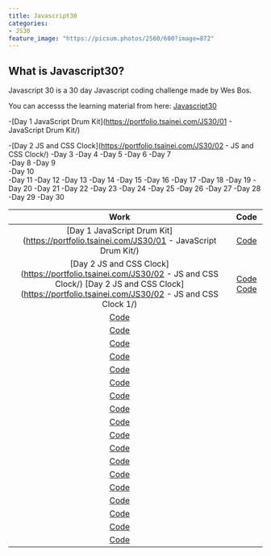 ```yaml
---
title: Javascript30
categories:
- JS30
feature_image: "https://picsum.photos/2560/600?image=872"
---
```


## What is Javascript30?

Javascript 30 is a 30 day Javascript coding challenge made by Wes Bos.

You can accesss the learning material from here: [Javascript30](https://javascript30.com/)

-[Day 1 JavaScript Drum Kit](https://portfolio.tsainei.com/JS30/01 - JavaScript Drum Kit/)

-[Day 2 JS and CSS Clock](https://portfolio.tsainei.com/JS30/02 - JS and CSS Clock/)
-Day 3
-Day 4
-Day 5
-Day 6
-Day 7  
-Day 8
-Day 9  
-Day 10  
-Day 11
-Day 12
-Day 13
-Day 14
-Day 15
-Day 16
-Day 17
-Day 18
-Day 19
-Day 20
-Day 21
-Day 22
-Day 23
-Day 24
-Day 25
-Day 26
-Day 27
-Day 28
-Day 29
-Day 30


**Work**|**Code**
:-----:|:-----:
[Day 1 JavaScript Drum Kit](https://portfolio.tsainei.com/JS30/01 - JavaScript Drum Kit/)|[Code](https://github.com/tsainei/portfolio/tree/main/JS30/01%20-%20JavaScript%20Drum%20Kit)
[Day 2 JS and CSS Clock](https://portfolio.tsainei.com/JS30/02 - JS and CSS Clock/) [Day 2 JS and CSS Clock](https://portfolio.tsainei.com/JS30/02 - JS and CSS Clock 1/)|[Code](https://github.com/tsainei/portfolio/tree/main/JS30/02%20-%20JS%20and%20CSS%20Clock) [Code](https://github.com/tsainei/portfolio/tree/main/JS30/02%20-%20JS%20and%20CSS%20Clock%201)
 |[Code]()
 |[Code]()
 |[Code]()
 |[Code]()
 |[Code]()
 |[Code]()
 |[Code]()
 |[Code]()
 |[Code]()
 |[Code]()
 |[Code]()
 |[Code]()
 |[Code]()
 |[Code]()
 |[Code]()
 |[Code]()
 |[Code]()
 |[Code]()